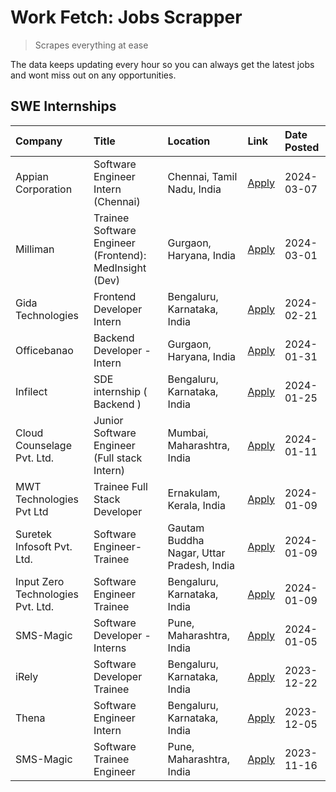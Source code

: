 # Work Fetch: Jobs Scrapper
> Scrapes everything at ease

The data keeps updating every hour so you can always get the latest jobs and wont miss out on any opportunities.

## SWE Internships
<!--START_SECTION:workfetch-->
| Company                           | Title                                                  | Location                                  | Link                                                                                                                                                                                                                                                                   | Date Posted   |
|:----------------------------------|:-------------------------------------------------------|:------------------------------------------|:-----------------------------------------------------------------------------------------------------------------------------------------------------------------------------------------------------------------------------------------------------------------------|:--------------|
| Appian Corporation                | Software Engineer Intern (Chennai)                     | Chennai, Tamil Nadu, India                | [Apply](https://in.linkedin.com/jobs/view/software-engineer-intern-chennai-at-appian-corporation-3848335036?refId=pcKcEhye4IzvfqeftR8G0A%3D%3D&trackingId=yDwP8SLfuJd08VYlAhjfJQ%3D%3D&position=20&pageNum=0&trk=public_jobs_jserp-result_search-card)                 | 2024-03-07    |
| Milliman                          | Trainee Software Engineer (Frontend): MedInsight (Dev) | Gurgaon, Haryana, India                   | [Apply](https://in.linkedin.com/jobs/view/trainee-software-engineer-frontend-medinsight-dev-at-milliman-3792874280?refId=pcKcEhye4IzvfqeftR8G0A%3D%3D&trackingId=YAKizPgNWcl%2FurHolwEhAw%3D%3D&position=3&pageNum=0&trk=public_jobs_jserp-result_search-card)         | 2024-03-01    |
| Gida Technologies                 | Frontend Developer Intern                              | Bengaluru, Karnataka, India               | [Apply](https://in.linkedin.com/jobs/view/frontend-developer-intern-at-gida-technologies-3836040945?refId=pcKcEhye4IzvfqeftR8G0A%3D%3D&trackingId=CkGb4%2FEPF7pzOSHlDX%2FyBg%3D%3D&position=9&pageNum=0&trk=public_jobs_jserp-result_search-card)                      | 2024-02-21    |
| Officebanao                       | Backend Developer - Intern                             | Gurgaon, Haryana, India                   | [Apply](https://in.linkedin.com/jobs/view/backend-developer-intern-at-officebanao-3814263731?refId=pcKcEhye4IzvfqeftR8G0A%3D%3D&trackingId=PpurZLFEIXCHRSJFq%2FINlQ%3D%3D&position=15&pageNum=0&trk=public_jobs_jserp-result_search-card)                              | 2024-01-31    |
| Infilect                          | SDE internship ( Backend )                             | Bengaluru, Karnataka, India               | [Apply](https://in.linkedin.com/jobs/view/sde-internship-backend-at-infilect-3815120558?refId=pcKcEhye4IzvfqeftR8G0A%3D%3D&trackingId=eoHseoJHeV70yoONQUmeJg%3D%3D&position=17&pageNum=0&trk=public_jobs_jserp-result_search-card)                                     | 2024-01-25    |
| Cloud Counselage Pvt. Ltd.        | Junior Software Engineer (Full stack Intern)           | Mumbai, Maharashtra, India                | [Apply](https://in.linkedin.com/jobs/view/junior-software-engineer-full-stack-intern-at-cloud-counselage-pvt-ltd-3803132814?refId=pcKcEhye4IzvfqeftR8G0A%3D%3D&trackingId=0ah8Q7duE4aGqCFk9cYvTg%3D%3D&position=16&pageNum=0&trk=public_jobs_jserp-result_search-card) | 2024-01-11    |
| MWT Technologies Pvt Ltd          | Trainee Full Stack Developer                           | Ernakulam, Kerala, India                  | [Apply](https://in.linkedin.com/jobs/view/trainee-full-stack-developer-at-mwt-technologies-pvt-ltd-3800921715?refId=pcKcEhye4IzvfqeftR8G0A%3D%3D&trackingId=F1YsLKEU6%2Bn3wvg%2F2vsaZw%3D%3D&position=4&pageNum=0&trk=public_jobs_jserp-result_search-card)            | 2024-01-09    |
| Suretek Infosoft Pvt. Ltd.        | Software Engineer-Trainee                              | Gautam Buddha Nagar, Uttar Pradesh, India | [Apply](https://in.linkedin.com/jobs/view/software-engineer-trainee-at-suretek-infosoft-pvt-ltd-3800934643?refId=pcKcEhye4IzvfqeftR8G0A%3D%3D&trackingId=wkAJpnMd3ezV%2F%2BNOqfdPPQ%3D%3D&position=12&pageNum=0&trk=public_jobs_jserp-result_search-card)              | 2024-01-09    |
| Input Zero Technologies Pvt. Ltd. | Software Engineer Trainee                              | Bengaluru, Karnataka, India               | [Apply](https://in.linkedin.com/jobs/view/software-engineer-trainee-at-input-zero-technologies-pvt-ltd-3800927643?refId=pcKcEhye4IzvfqeftR8G0A%3D%3D&trackingId=MuDeerglpDlQSDzLk0lVaA%3D%3D&position=21&pageNum=0&trk=public_jobs_jserp-result_search-card)           | 2024-01-09    |
| SMS-Magic                         | Software Developer -Interns                            | Pune, Maharashtra, India                  | [Apply](https://in.linkedin.com/jobs/view/software-developer-interns-at-sms-magic-3799485343?refId=pcKcEhye4IzvfqeftR8G0A%3D%3D&trackingId=EcjjhM8Yu%2FLeLRUViNhhsA%3D%3D&position=22&pageNum=0&trk=public_jobs_jserp-result_search-card)                              | 2024-01-05    |
| iRely                             | Software Developer Trainee                             | Bengaluru, Karnataka, India               | [Apply](https://in.linkedin.com/jobs/view/software-developer-trainee-at-irely-3801577534?refId=pcKcEhye4IzvfqeftR8G0A%3D%3D&trackingId=UP%2FI4yoLpvsds9upYPo3Bg%3D%3D&position=8&pageNum=0&trk=public_jobs_jserp-result_search-card)                                   | 2023-12-22    |
| Thena                             | Software Engineer Intern                               | Bengaluru, Karnataka, India               | [Apply](https://in.linkedin.com/jobs/view/software-engineer-intern-at-thena-3778731751?refId=pcKcEhye4IzvfqeftR8G0A%3D%3D&trackingId=4fj%2BFt9l1zqscKOpk4Nz5A%3D%3D&position=10&pageNum=0&trk=public_jobs_jserp-result_search-card)                                    | 2023-12-05    |
| SMS-Magic                         | Software Trainee Engineer                              | Pune, Maharashtra, India                  | [Apply](https://in.linkedin.com/jobs/view/software-trainee-engineer-at-sms-magic-3761409781?refId=pcKcEhye4IzvfqeftR8G0A%3D%3D&trackingId=2haRNdglNHrStZW185m%2BcA%3D%3D&position=18&pageNum=0&trk=public_jobs_jserp-result_search-card)                               | 2023-11-16    |
<!--END_SECTION:workfetch-->
